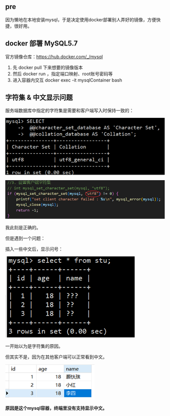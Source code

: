 ## pre

因为懒地在本地安装mysql，于是决定使用docker部署别人弄好的镜像，方便快捷，很好用。

## docker 部署 MySQL5.7

官方镜像仓库：https://hub.docker.com/_/mysql

1. 先 docker pull 下来想要的镜像版本
2. 然后 docker run ，指定端口映射、root账号密码等
3. 进入容器内交互 docker exec -it mysqlContainer bash

## 字符集 & 中文显示问题

服务端数据库中指定的字符集是需要和客户端写入时保持一致的：

![](img/2024-01-21-16-20-35-image.png)

![](img/2024-01-21-16-20-49-image.png)



我此刻是正确的。

但是遇到一个问题：

插入一些中文后，显示问号：

![](img/2024-01-21-16-21-25-image.png)

一开始以为是字符集的原因。

但其实不是，因为在其他客户端可以正常看到中文。

![](img/2024-01-21-16-22-01-image.png)

**原因是这个mysql容器，终端里没有支持显示中文。**





